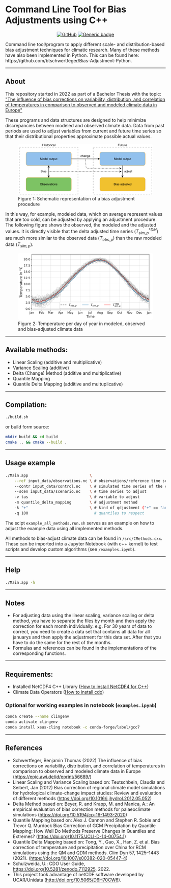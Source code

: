 # Command Line Tool for Bias Adjustments using C++

<div style="text-align: center">

[![GitHub](https://badgen.net/badge/icon/github?icon=github&label)](https://github.com/btschwertfeger/Bias-Adjustment-Cpp)
[![Generic badge](https://img.shields.io/badge/license-MIT-green.svg)](https://shields.io/)

</div>
Command line tool/program to apply different scale- and distribution-based bias adjustment techniques for climatic research. Many of these methods have also been implemented in Python. This can be found here: https://github.com/btschwertfeger/Bias-Adjustment-Python.

---

## About

This repository started in 2022 as part of a Bachelor Thesis with the topic: ["The influence of bias corrections on variability, distribution, and correlation of temperatures in comparison to observed and modeled climate data in Europe"](https://b-schwertfeger.de/downloads/thesis.pdf)

These programs and data structures are designed to help minimize discrepancies between modeled and observed climate data. Data from past periods are used to adjust variables from current and future time series so that their distributional properties approximate possible actual values.

<figure>
  <img
  src="images/biasCdiagram.png?raw=true"
  alt="Schematic representation of a bias adjustment procedure"
  style="background-color: white; border-radius: 7px">
  <figcaption>Figure 1: Schematic representation of a bias adjustment procedure</figcaption>
</figure>

In this way, for example, modeled data, which on average represent values that are too cold, can be adjusted by applying an adjustment procedure. The following figure shows the observed, the modeled and the adjusted values. It is directly visible that the delta adjusted time series ($T^{*DM}_{sim,p}$) are much more similar to the observed data ($T_{obs,p}$) than the raw modeled data ($T_{sim,p}$).

<figure>
  <img
  src="images/dm-doy-plot.png?raw=true"
  alt="Temperature per day of year in modeled, observed and bias-adjusted climate data"
  style="background-color: white; border-radius: 7px">
  <figcaption>Figure 2: Temperature per day of year in modeled, observed and bias-adjusted climate data</figcaption>
</figure>

---

## Available methods:

- Linear Scaling (additive and multiplicative)
- Variance Scaling (additive)
- Delta (Change) Method (additive and multiplicative)
- Quantile Mapping
- Quantile Delta Mapping (additive and multuplicative)

---

## Compilation:

```bash
./build.sh
```

or build form source:

```bash
mkdir build && cd build
cmake .. && cmake --build .
```

---

## Usage example

```bash
./Main.app                           \
    --ref input_data/observations.nc \ # observations/reference time series of the control period
    --contr input_data/control.nc    \ # simulated time series of the control period
    --scen input_data/scenario.nc    \ # time series to adjust
    -v tas                           \ # variable to adjust
    -m quantile_delta_mapping        \ # adjustment method
    -k "+"                           \ # kind of qdjustment ("+" == "add" and "*" == "mult")
    -q 100                             # quantiles to respect
```

The scipt `example_all_methods.run.sh` serves as an example on how to adjust the example data using all implemented methods.

All methods to bias-adjust climate data can be found in `/src/CMethods.cxx`. These can be imported into a Jupyter Notebook (with c++ kernel) to test scripts and develop custom algorithms (see `/examples.ipynb`).

---

## Help

```bash
./Main.app -h
```

---

## Notes

- For adjusting data using the linear scaling, variance scaling or delta method, you have to separate the files by month and then apply the correction for each month individually. e.g. For 30 years of data to correct, you need to create a data set that contains all data for all januarys and then apply the adjustment for this data set. After that you have to do the same for the rest of the months.
- Formulas and references can be found in the implementations of the corresponding functions.

---

## Requirements:

- Installed NetCDF4 C++ Library ([How to install NetCDF4 for C++](https://docs.geoserver.org/stable/en/user/extensions/netcdf-out/nc4.html))
- Climate Data Operators ([How to install cdo](https://www.isimip.org/protocol/preparing-simulation-files/cdo-help/))

### Optional for working examples in notebook (`examples.ipynb`)

```bash
conda create --name clingenv
conda activate clingenv
conda install xeus-cling notebook -c conda-forge/label/gcc7
```

---

## References

- Schwertfeger, Benjamin Thomas (2022) The influence of bias corrections on variability, distribution, and correlation of temperatures in comparison to observed and modeled climate data in Europe (https://epic.awi.de/id/eprint/56689/)
- Linear Scaling and Variance Scaling based on: Teutschbein, Claudia and Seibert, Jan (2012) Bias correction of regional climate model simulations for hydrological climate-change impact studies: Review and evaluation of different methods (https://doi.org/10.1016/j.jhydrol.2012.05.052)
- Delta Method based on: Beyer, R. and Krapp, M. and Manica, A.: An empirical evaluation of bias correction methods for palaeoclimate simulations (https://doi.org/10.5194/cp-16-1493-2020)
- Quantile Mapping based on: Alex J. Cannon and Stephen R. Sobie and Trevor Q. Murdock Bias Correction of GCM Precipitation by Quantile Mapping: How Well Do Methods Preserve Changes in Quantiles and Extremes? (https://doi.org/10.1175/JCLI-D-14-00754.1)
- Quantile Delta Mapping based on: Tong, Y., Gao, X., Han, Z. et al. Bias correction of temperature and precipitation over China for RCM simulations using the QM and QDM methods. Clim Dyn 57, 1425–1443 (2021). (https://doi.org/10.1007/s00382-020-05447-4)
- Schulzweida, U.: CDO User Guide, https://doi.org/10.5281/zenodo.7112925, 2022.
- This project took advantage of netCDF software developed by UCAR/Unidata (http://doi.org/10.5065/D6H70CW6).
